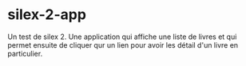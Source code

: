 # silex-2-app

Un test de silex 2. Une application qui affiche une liste de livres et qui permet ensuite de cliquer qur un lien pour avoir les détail d'un livre en particulier.
